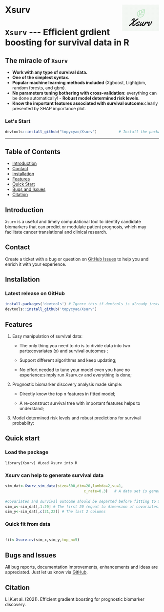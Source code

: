 # Xsurv <img src="docs/figures/Xlogo.png" align="right" alt="" width="120" />

# `Xsurv` --- Efficient grdient boosting for survival data  in R

## The miracle of `Xsurv`
- **Work with any type of survival data.** 
- **One of the simplest syntax.** 
- **Popular machine learning methods included** (Xgboost, Lightgbm, random forests, and gbm).
- **No parameters tuning bothering with cross-validation**: everything can be done automatically! - **Robust model determined risk levels.**
- **Know the important  features associated with survival outcome**:clearly presented by SHAP importance plot. 

### Let's Start
```r
devtools::install_github("topycyao/Xsurv")          # Install the package
```



---

## Table of Contents

- [Introduction](#introduction)
- [Contact](#contact)
- [Installation](#installation)
- [Features](#features)
- [Quick Start](#quick-start)
- [Bugs and Issues](#bugs-and-issues)
- [Citation](#citation)

## Introduction

`Xsurv` is a useful and timely computational tool to identify candidate biomarkers that can predict or modulate patient prognosis, which may facilitate cancer translational and clinical research. 


## Contact
Create a ticket with a bug or question on [GitHub Issues](https://github.com/topycyao/Xsurv/issues) to help you and enrich it with your experience. 


## Installation
### Latest release on GitHub
```r
install.packages('devtools') # Ignore this if devtools is already installed.
devtools::install_github('topycyao/Xsurv')
```
## Features

1.  Easy manipulation of survival data:

    + The only thing you need to do is to divide data into two parts:covariates (x) and survival outcomes ;
  
    + Support different algorithms and keep updating;

    + No effort needed to tune your model even you have no experience:simply run Xsurv.cv and everything is done;
    

2. Prognostic biomarker discovery analysis made simple:

    + Directly know the top n features in fitted model;

    + A re-construct survival tree with important features helps to understand;
  

3. Model determined risk levels and robust predictions for survival probabilty: 

    
    
## Quick start

### Load the package

```{r}
library(Xsurv) #Load Xsurv into R

```
### Xsurv can help to generate survival data
```r
sim_dat<-Xsurv_sim_data(size=500,dim=20,lambda=2,vu=1, 
                                    c_rate=0.3)   # A data set is generated with sample size =500

#Covariates and survival outcome should be separted before fitting to Xsurv models
sim_x<-sim_dat[,1:20] # The first 20 (equal to dimension of covariates) columns
sim_y<-sim_dat[,c(21,22)] # The last 2 columns
```
### Quick fit from data
```r

fit<-Xsurv.cv(sim_x,sim_y,top_n=5)

```

## Bugs and Issues
All bug reports, documentation improvements, enhancements and ideas are appreciated. Just let us know via [GitHub](https://github.com/topycyao/Xsurv/issues).


## Citation

Li,K.et al. (2021). Efficient gradient boosting for prognostic biomarker discovery.


